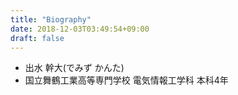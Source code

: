 ```yaml
---
title: "Biography"
date: 2018-12-03T03:49:54+09:00
draft: false
---
```


- 出水 幹大(でみず かんた)
- 国立舞鶴工業高等専門学校 電気情報工学科 本科4年